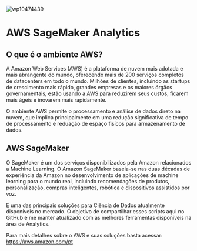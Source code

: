 ![wp10474439](https://user-images.githubusercontent.com/91103250/213894157-5a19e638-f401-44f2-bcf4-d52c1222bdc2.png)
# AWS SageMaker Analytics

## O que é o ambiente AWS?
A Amazon Web Services (AWS) é a plataforma de nuvem mais adotada e mais abrangente do mundo, oferecendo mais de 200 serviços completos de datacenters em todo o mundo. Milhões de clientes, incluindo as startups de crescimento mais rápido, grandes empresas e os maiores órgãos governamentais, estão usando a AWS para reduzirem seus custos, ficarem mais ágeis e inovarem mais rapidamente.

O ambiente AWS permite o processamento e análise de dados direto na nuvem, que implica principalmente em uma redução significativa de tempo de processamento e reduação de espaço fisícos para armazenamento de dados.

## AWS SageMaker
O SageMaker é um dos serviços disponibilizados pela Amazon relacionados a Machine Learning. O Amazon SageMaker baseia-se nas duas décadas de experiência da Amazon no desenvolvimento de aplicações de machine learning para o mundo real, incluindo recomendações de produtos, personalização, compras inteligentes, robótica e dispositivos assistidos por voz.

É uma das principais soluções para Ciência de Dados atualmente disponíveis no mercado. O objetivo de compartilhar esses scripts aqui no GitHub é me manter atualizado com as melhores ferramentas disponíveis na área de Analytics.

Para mais detalhes sobre o AWS e suas soluções basta acessar: https://aws.amazon.com/pt
